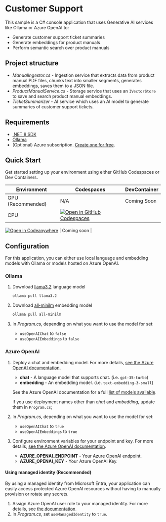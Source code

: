 # Customer Support 

This sample is a C# console application that uses Generative AI services like Ollama or Azure OpenAI to:

- Generate customer support ticket summaries
- Generate embeddings for product manuals
- Perform semantic search over product manuals

## Project structure

- *ManualIngestor.cs* - Ingestion service that extracts data from product manual PDF files, chunks text into smaller segments, generates embeddings, saves them to a JSON file.
- *ProductManualService.cs* - Storage service that uses an `IVectorStore` to save and search product manual embeddings.
- *TicketSummarizer* - AI service which uses an AI model to generate summaries of customer support tickets.

## Requirements

- [.NET 8 SDK](https://dotnet.microsoft.com/en-us/download/dotnet/8.0)
- [Ollama](https://ollama.com/download)
- (Optional) Azure subscription. [Create one for free](https://azure.microsoft.com/free/cognitive-services?azure-portal=true).

## Quick Start

Get started setting up your environment using either GitHub Codespaces or Dev Containers.

| Environment | Codespaces | DevContainer |
| --- | --- | --- |
| GPU (Recommended) | N/A | Coming Soon | 
| CPU | [![Open in GitHub Codespaces](https://github.com/codespaces/badge.svg)](https://codespaces.new/luisquintanilla/ai-samples/tree/customer-support-sample?devcontainer_path=.devcontainer%2Follama-cpu%2Fdevcontainer.json&machine=premiumLinux)

[![Open in Codeanywhere](https://codeanywhere.com/img/open-in-codeanywhere-btn.svg)](https://app.codeanywhere.com/#https://github.com/dotnet/ai-samples) | Coming soon |

## Configuration

For this application, you can either use local language and embedding models with Ollama or models hosted on Azure OpenAI. 

### Ollama

1. Download [llama3.2](https://ollama.com/library/llama3.2) language model

    ```bash
    ollama pull llama3.2
    ```

1. Download [all-minilm](https://ollama.com/library/all-minilm) embedding model

    ```bash
    ollama pull all-minilm
    ```

1. In *Program.cs*, depending on what you want to use the model for set:

    - `useOpenAIChat` to `false`
    - `useOpenAIEmbeddings` to `false`

### Azure OpenAI

1. Deploy a chat and embedding model. For more details, [see the Azure OpenAI documentation](https://learn.microsoft.com/azure/ai-services/openai/how-to/create-resource?pivots=web-portal#deploy-a-model).
    
    - **chat** - A language model that supports chat. (i.e. `gpt-35-turbo`)
    - **embedding** - An embedding model. (i.e. `text-embedding-3-small`)

    See the Azure OpenAI documentation for a full [list of models available](https://learn.microsoft.com/azure/ai-services/openai/concepts/models). 

    If you use deployment names other than *chat* and *embedding*, update them in `Program.cs`;

1. In *Program.cs*, depending on what you want to use the model for set: 

    - `useOpenAIChat` to `true`
    - `useOpenAIEmbeddings` to `true`

1. Configure environment variables for your endpoint and key. For more details, [see the Azure OpenAI documentation](https://learn.microsoft.com/azure/ai-services/openai/chatgpt-quickstart?tabs=command-line%2Cpython-new&pivots=programming-language-csharp#retrieve-key-and-endpoint).
    - **AZURE_OPENAI_ENDPOINT** - Your Azure OpenAI endpoint.
    - **AZURE_OPENAI_KEY** - Your Azure OpenAI Key.

#### Using managed identity (Recommended)

By using a managed identity from Microsoft Entra, your application can easily access protected Azure OpenAI resources without having to manually provision or rotate any secrets.

1. Assign Azure OpenAI user role to your managed identity. For more details, see [the documentation](https://learn.microsoft.com/dotnet/ai/how-to/app-service-aoai-auth?pivots=azure-portal#add-an-azure-openai-user-role-to-your-managed-identity).  
1. In *Program.cs*, set `useManagedIdentity` to `true`.